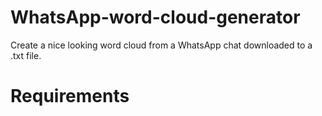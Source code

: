 # WhatsApp-word-cloud-generator
Create a nice looking word cloud from a WhatsApp chat downloaded to a .txt file. 

# Requirements

